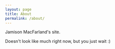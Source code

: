 ```yaml
---
layout: page
title: About
permalink: /about/
---
```


Jamison MacFarland's site.

Doesn't look like much right now, but you just wait :)
